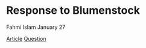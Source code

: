 # Response to Blumenstock
Fahmi Islam 
January 27

[Article](https://www.nature.com/magazine-assets/d41586-018-06215-5/d41586-018-06215-5.pdf) 
[Question](https://github.com/wicked-problems/workshop/blob/master/blumenstock.md)
